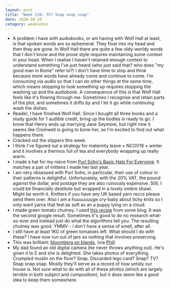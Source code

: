 ```yaml
---
layout: post
title: "Week 110: TV? Snap snap snap"
date: 2020-10-10
category: weaknotes
---
```

* A problem I have with audiobooks, or am having with Wolf Hall at least, is that spoken words are so ephemeral. They float into my head and then they are gone. In Wolf Hall there are quite a few oldy-worldy words that I don't know and the prose style requires maintaining some context in your head. When I realise I haven't retained enough context to understand something I've just heard (who just said that? who does "my good man in Rome" refer to?) I don't have time to stop and think because more words have already come and continue to come. I'm consuming via audio so that I can do other things at the same time, which means stopping to look something up requires stopping the washing up and the audiobook. A consequence of this is that Wolf Hall feels like it's flowing through me. Sometimes I recognise and retain parts of the plot, and sometimes it drifts by and I let it go while continuing wash the dishes.
* Reader, I have finished Wolf Hall. Since I bought all three books and a study guide for 1 audible credit, bring up the bodies is ready to go. I know that Henry ends up marrying Jane Seymore, but right now it seems like Cromwell is going to bone her, so I'm excited to find out what happens there.
* Cracked out the slippers this week.
* I think I've figured out a strategy for maternity leave × NCOV19 × winter and it involves a thermos full of tea and everybody wrapping up really warm.
* I made a hat for my niece from [Purl Soho's Basic Hats For Everyone](https://www.purlsoho.com/create/2020/09/28/new-basic-hats-for-everyone/). It matches a pair of mittens I made her last year.
* I am very obsessed with Purl Soho, in particular, their use of colour in their patterns is delightful. Unfortunately, with the 20% VAT, the pound against the dollar, and postage they are also ruinously expensive. Still, I could be financially destitute but wrapped in a lovely ombre shawl. Might be worth it. Knitters if you have any UK based yarn reccs please send them over. Also I am a huuuuuuuge cry-baby about itchy knits so I only want yarns that feel as soft as an a puppy lying on a cloud.
* I made green tomato chutney. I used [this recipe](https://lovelygreens.com/spicy-green-tomato-chutney/) from some blog. It was the second google result. Sometimes It's good to do no research what-so-ever and instead just do what the algorithms tell you. The resulting chutney was good. YMMV - i don't have a sense of smell, after all.
* I still have at least 1KG of green tomatoes left. What should I do with these? I have now run out of jars so nothing that involves preserving.
* This was brilliant: [bloomberg on blands](https://www.bloomberg.com/opinion/articles/2020-09-07/welcome-to-your-bland-new-world-of-consumer-capitalism), (via [Phil](https://www.gyford.com))
* My dad found an old digital camera (he never throws anything out). He's given it to E and she is delighted. She takes photos of everything. Crumpled muslin on the floor? Snap. Discarded lego card? Snap? TV? Snap snap snap. Mostly they'll serve as a record of how untidy our house is. Not sure what to do with all of these photos (which are largely terrible in both subject and composition), but it does seem like a good idea to keep them somewhere.
